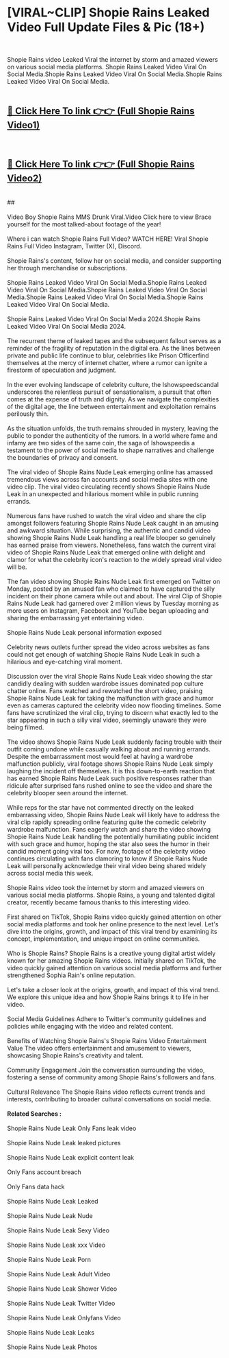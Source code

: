 # [VIRAL~CLIP] Shopie Rains Leaked Video Full Update Files & Pic (18+) <br>
<br>

Shopie Rains video Leaked Viral the internet by storm and amazed viewers on various social media platforms. Shopie Rains Leaked Video Viral On Social Media.Shopie Rains Leaked Video Viral On Social Media.Shopie Rains Leaked Video Viral On Social Media.<br>
 <br>

##  <a href="https://play.trustnlinepharmacy.us?title=Full Shopie_Rains&ref=git">🔴 Click Here To link 👉👉 (Full Shopie Rains Video1)</a><br>
  <br>

##  <a href="https://play.trustnlinepharmacy.us?title=Full Shopie_Rains&ref=git">🔴 Click Here To link 👉👉 (Full Shopie Rains Video2)</a><br>
  <br>
  ##


  <br>

  <br>
Video Boy Shopie Rains MMS Drunk Viral.Video Click here to view Brace yourself for the most talked-about footage of the year!
<br><br>
Where i can watch Shopie Rains Full Video? WATCH HERE! Viral Shopie Rains Full Video Instagram, Twitter (X), Discord.
<br><br>
Shopie Rains's content, follow her on social media, and consider supporting her through merchandise or subscriptions.
<br><br>
Shopie Rains Leaked Video Viral On Social Media.Shopie Rains Leaked Video Viral On Social Media.Shopie Rains Leaked Video Viral On Social Media.Shopie Rains Leaked Video Viral On Social Media.Shopie Rains Leaked Video Viral On Social Media.
<br><br>
Shopie Rains Leaked Video Viral On Social Media 2024.Shopie Rains Leaked Video Viral On Social Media 2024.
<br><br>
The recurrent theme of leaked tapes and the subsequent fallout serves as a reminder of the fragility of reputation in the digital era. As the lines between private and public life continue to blur, celebrities like Prison Officerfind themselves at the mercy of internet chatter, where a rumor can ignite a firestorm of speculation and judgment.
<br><br>
In the ever evolving landscape of celebrity culture, the Ishowspeedscandal underscores the relentless pursuit of sensationalism, a pursuit that often comes at the expense of truth and dignity. As we navigate the complexities of the digital age, the line between entertainment and exploitation remains perilously thin.
<br><br>
As the situation unfolds, the truth remains shrouded in mystery, leaving the public to ponder the authenticity of the rumors. In a world where fame and infamy are two sides of the same coin, the saga of Ishowspeedis a testament to the power of social media to shape narratives and challenge the boundaries of privacy and consent.
<br><br>
The viral video of Shopie Rains Nude Leak emerging online has amassed tremendous views across fan accounts and social media sites with one video clip. The viral video circulating recently shows Shopie Rains Nude Leak in an unexpected and hilarious moment while in public running errands.
<br><br>
Numerous fans have rushed to watch the viral video and share the clip amongst followers featuring Shopie Rains Nude Leak caught in an amusing and awkward situation. While surprising, the authentic and candid video showing Shopie Rains Nude Leak handling a real life blooper so genuinely has earned praise from viewers. Nonetheless, fans watch the current viral video of Shopie Rains Nude Leak that emerged online with delight and clamor for what the celebrity icon's reaction to the widely spread viral video will be.
<br><br>
The fan video showing Shopie Rains Nude Leak first emerged on Twitter on Monday, posted by an amused fan who claimed to have captured the silly incident on their phone camera while out and about. The viral Clip of Shopie Rains Nude Leak had garnered over 2 million views by Tuesday morning as more users on Instagram, Facebook and YouTube began uploading and sharing the embarrassing yet entertaining video.
<br><br>
Shopie Rains Nude Leak personal information exposed
<br><br>
Celebrity news outlets further spread the video across websites as fans could not get enough of watching Shopie Rains Nude Leak in such a hilarious and eye-catching viral moment.
<br><br>
Discussion over the viral Shopie Rains Nude Leak video showing the star candidly dealing with sudden wardrobe issues dominated pop culture chatter online. Fans watched and rewatched the short video, praising Shopie Rains Nude Leak for taking the malfunction with grace and humor even as cameras captured the celebrity video now flooding timelines. Some fans have scrutinized the viral clip, trying to discern what exactly led to the star appearing in such a silly viral video, seemingly unaware they were being filmed.
<br><br>
The video shows Shopie Rains Nude Leak suddenly facing trouble with their outfit coming undone while casually walking about and running errands. Despite the embarrassment most would feel at having a wardrobe malfunction publicly, viral footage shows Shopie Rains Nude Leak simply laughing the incident off themselves. It is this down-to-earth reaction that has earned Shopie Rains Nude Leak such positive responses rather than ridicule after surprised fans rushed online to see the video and share the celebrity blooper seen around the internet.
<br><br>
While reps for the star have not commented directly on the leaked embarrassing video, Shopie Rains Nude Leak will likely have to address the viral clip rapidly spreading online featuring quite the comedic celebrity wardrobe malfunction. Fans eagerly watch and share the video showing Shopie Rains Nude Leak handling the potentially humiliating public incident with such grace and humor, hoping the star also sees the humor in their candid moment going viral too. For now, footage of the celebrity video continues circulating with fans clamoring to know if Shopie Rains Nude Leak will personally acknowledge their viral video being shared widely across social media this week.
<br><br>
Shopie Rains video took the internet by storm and amazed viewers on various social media platforms. Shopie Rains, a young and talented digital creator, recently became famous thanks to this interesting video.
<br><br>
First shared on TikTok, Shopie Rains video quickly gained attention on other social media platforms and took her online presence to the next level. Let's dive into the origins, growth, and impact of this viral trend by examining its concept, implementation, and unique impact on online communities.
<br><br>
Who is Shopie Rains? Shopie Rains is a creative young digital artist widely known for her amazing Shopie Rains videos. Initially shared on TikTok, the video quickly gained attention on various social media platforms and further strengthened Sophia Rain's online reputation.
<br><br>
Let's take a closer look at the origins, growth, and impact of this viral trend. We explore this unique idea and how Shopie Rains brings it to life in her video.
<br><br>
Social Media Guidelines Adhere to Twitter's community guidelines and policies while engaging with the video and related content.
<br><br>
Benefits of Watching Shopie Rains's Shopie Rains Video Entertainment Value The video offers entertainment and amusement to viewers, showcasing Shopie Rains's creativity and talent.
<br><br>
Community Engagement Join the conversation surrounding the video, fostering a sense of community among Shopie Rains's followers and fans.
<br><br>
Cultural Relevance The Shopie Rains video reflects current trends and interests, contributing to broader cultural conversations on social media.
<br><br>
<strong>Related Searches :</strong>
<br><br>
Shopie Rains Nude Leak Only Fans leak video
<br><br>
Shopie Rains Nude Leak leaked pictures
<br><br>
Shopie Rains Nude Leak explicit content leak
<br><br>
Only Fans account breach
<br><br>
Only Fans data hack
<br><br>
Shopie Rains Nude Leak Leaked
<br><br>
Shopie Rains Nude Leak Nude
<br><br>
Shopie Rains Nude Leak Sexy Video
<br><br>
Shopie Rains Nude Leak xxx Video
<br><br>
Shopie Rains Nude Leak Porn
<br><br>
Shopie Rains Nude Leak Adult Video
<br><br>
Shopie Rains Nude Leak Shower Video
<br><br>
Shopie Rains Nude Leak Twitter Video
<br><br>
Shopie Rains Nude Leak Onlyfans Video
<br><br>
Shopie Rains Nude Leak Leaks
<br><br>
Shopie Rains Nude Leak Photos